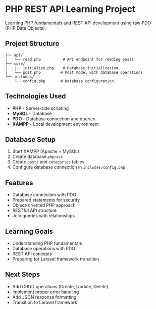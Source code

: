  # PHP REST API Learning Project

Learning PHP fundamentals and REST API development using raw PDO (PHP Data Objects).

## Project Structure

```
├── api/
│   └── read.php          # API endpoint for reading posts
├── core/
│   ├── initialize.php    # Database initialization
│   └── post.php         # Post model with database operations
└── includes/
    └── config.php       # Database configuration
```

## Technologies Used

- **PHP** - Server-side scripting
- **MySQL** - Database
- **PDO** - Database connection and queries
- **XAMPP** - Local development environment

## Database Setup

1. Start XAMPP (Apache + MySQL)
2. Create database `phprest`
3. Create `posts` and `categories` tables
4. Configure database connection in `includes/config.php`

## Features

- Database connection with PDO
- Prepared statements for security
- Object-oriented PHP approach
- RESTful API structure
- Join queries with relationships

## Learning Goals

- Understanding PHP fundamentals
- Database operations with PDO
- REST API concepts
- Preparing for Laravel framework transition

## Next Steps

- Add CRUD operations (Create, Update, Delete)
- Implement proper error handling
- Add JSON response formatting
- Transition to Laravel framework